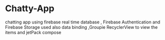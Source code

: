 # Chatty-App
chatting app using firebase real time database , Firebase Authentication and Firebase Storage 
used also data binding ,Groupie RecyclerView to view the items and jetPack compose 

